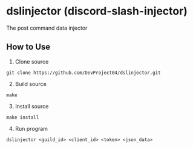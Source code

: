 # dslinjector (discord-slash-injector)
The post command data injector

## How to Use

1. Clone source
```shell
git clone https://github.com/DevProject04/dslinjector.git
```

2. Build source
```shell
make
```

3. Install source
```shell
make install
```

4. Run program
```shell
dslinjector <guild_id> <client_id> <token> <json_data>
```
